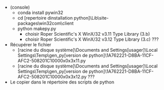 
- (console)
    - conda install pywin32
    - cd [repertoire dinstallation python]\Lib\site-packages\win32com\client
    - python makepy.py
        - choisir Roper Scientific's X WinX/32 v3.11 Type Library (3.b)
        - choisir Roper Scientific's X WinX/32 v3.12 Type Library (3.c) ???
- Récupérer le fichier
    - [racine du disque système]\Documents and Settings\[usager]\Local Settings\Temp\gen\_py\[version de python]\1A762221-D8BA-11CF-AFC2-508201C10000x0x3x11.py
    - [racine du disque système]\Documents and Settings\[usager]\Local Settings\Temp\gen\_py\[version de python]\1A762221-D8BA-11CF-AFC2-508201C10000x0x3x12.py ???
- Le copier dans le répertoire des scripts de python

